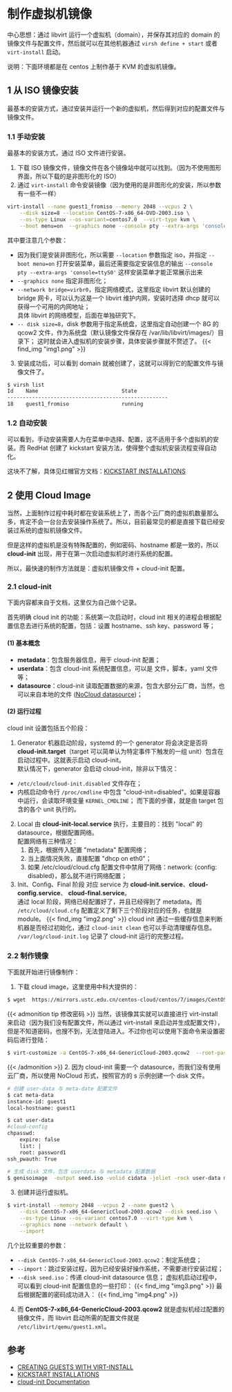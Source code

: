 # 制作虚拟机镜像


中心思想：通过 libvirt 运行一个虚拟机（domain），并保存其对应的 domain 的镜像文件与配置文件，然后就可以在其他机器通过 `virsh define + start` 或者 `virt-install` 启动。

说明：下面环境都是在 centos 上制作基于 KVM 的虚拟机镜像。

## 1 从 ISO 镜像安装
最基本的安装方式，通过安装并运行一个新的虚拟机，然后得到对应的配置文件与镜像文件。

### 1.1 手动安装
最基本的安装方式，通过 ISO 文件进行安装。
1. 下载 ISO 镜像文件，镜像文件在各个镜像站中就可以找到。（因为不使用图形界面，所以下载的是非图形化的 ISO）
2. 通过 `virt-install` 命令安装镜像（因为使用的是非图形化的安装，所以参数有一些不一样）
```bash
virt-install --name guest1_fromiso --memory 2048 --vcpus 2 \
    --disk size=8 --location CentOS-7-x86_64-DVD-2003.iso \
    --os-type Linux --os-variant=centos7.0  --virt-type kvm \
    --boot menu=on  --graphics none --console pty --extra-args 'console=ttyS0'
```
其中要注意几个参数：
* 因为我们是安装非图形化，所以需要 `--location` 参数指定 iso，并指定 `--boot menu=on` 打开安装菜单，最后还需要指定安装信息的输出 `--console pty --extra-args 'console=ttyS0'` 这样安装菜单才能正常展示出来
* `--graphics none` 指定非图形化；
* `--network bridge=virbr0`，指定网络模式，这里指定 libvirt 默认创建的 bridge 网卡，可以认为这是一个 libvirt 维护内网，安装时选择 dhcp 就可以获得一个可用的内网地址；<br>
具体 libvirt 的网络模型，后面在单独研究下。
* `-- disk size=8`，disk 参数用于指定系统盘，这里指定自动创建一个 8G 的 qcow2 文件，作为系统盘（默认镜像文件保存在 /var/lib/libvirt/images/）目录下；
这时就会进入虚拟机的安装步骤，具体安装步骤就不赘述了。
{{< find_img "img1.png" >}}
3. 安装成功后，可以看到 domain 就被创建了，这就可以得到它的配置文件与镜像文件了。
```bash
$ virsh list
Id    Name                           State
----------------------------------------------------
18    guest1_fromiso                 running
```

### 1.2 自动安装
可以看到，手动安装需要人为在菜单中选择、配置，这不适用于多个虚拟机的安装。而 RedHat 创建了 kickstart 安装方法，使得整个虚拟机安装流程变得自动化。

这块不了解，具体见红帽官方文档：[KICKSTART INSTALLATIONS](https://access.redhat.com/documentation/en-us/red_hat_enterprise_linux/6/html/installation_guide/ch-kickstart2#s1-kickstart2-whatis)

## 2 使用 Cloud Image
当然，上面制作过程中耗时都在安装系统上了，而各个云厂商的虚拟机数量那么多，肯定不会一台台去安装操作系统了。所以，目前最常见的都是直接下载已经安装过系统的虚拟机镜像文件。

但是这样的虚拟机是没有特殊配置的，例如密码、hostname 都是一致的，所以 **cloud-init** 出现，用于在第一次启动虚拟机时进行系统的配置。

所以，最快速的制作方法就是：虚拟机镜像文件 + cloud-init 配置。

### 2.1 cloud-init
下面内容都来自于文档，这里仅为自己做个记录。

首先明确 cloud init 的功能：系统第一次启动时，cloud init 相关的进程会根据配置信息去进行系统的配置，包括：设置 hostname、ssh key、password 等；

#### (1) 基本概念
* **metadata**：包含服务器信息，用于 cloud-init 配置；
* **userdata**：包含 cloud-init 系统配置信息，可以是 文件，脚本，yaml 文件等；
* **datasource**：cloud-init 读取配置数据的来源，包含大部分云厂商，当然，也可以来自本地的文件 ([NoCloud datasource](https://cloudinit.readthedocs.io/en/latest/topics/datasources/nocloud.html))；

#### (2) 运行过程
cloud init 设置包括五个阶段：
1. Generator
机器启动阶段，systemd 的一个 generator 将会决定是否将 **cloud-init.target**（target 可以简单认为特定事件下触发的一组 unit）包含在启动过程中。这就表示启动 cloud-init。<br>
默认情况下，generator 会启动 cloud-init，除非以下情况：
* `/etc/cloud/cloud-init.disabled` 文件存在；
* 内核启动命令行 `/proc/cmdline` 中包含 "cloud-init=disabled"。如果是容器中运行，会读取环境变量 `KERNEL_CMDLINE`；
而下面的步骤，就是由 target 包含的各个 unit 执行的。
2. Local
由 **cloud-init-local.service** 执行，主要目的：找到 "local" 的 datasource，根据配置网络。<br>
配置网络有三种情况：
   1. 首先，根据传入配置 "metadata" 配置网络；
   2. 当上面情况失败，直接配置 "dhcp on eth0"；
   3. 如果 /etc/cloud/cloud.cfg 配置文件中禁用了网络：network: {config: disabled}，那么就不进行网络配置；
3. Init、Config、Final 阶段
对应 service 为 **cloud-init.service**、**cloud-config.service**、 **cloud-final.service**。<br>
通过 local 阶段，网络已经配置好了，并且已经得到了 metadata。而 `/etc/cloud/cloud.cfg` 配置定义了剩下三个阶段对应的任务，也就是 module。
{{< find_img "img2.png" >}}
cloud init 通过一些缓存信息来判断机器是否经过初始化，通过 `cloud-init clean` 也可以手动清理缓存信息。<br>
`/var/log/cloud-init.log` 记录了 cloud-init 运行的完整过程。

### 2.2 制作镜像
下面就开始进行镜像制作：
1. 下载 cloud image，这里使用中科大提供的：
```bash
$ wget  https://mirrors.ustc.edu.cn/centos-cloud/centos/7/images/CentOS-7-x86_64-GenericCloud-2003.qcow2
```
{{< admonition tip 修改密码 >}}
当然，该镜像其实就可以直接进行 virt-install 来启动（因为我们没有配置文件，所以通过 virt-install 来启动并生成配置文件），但是不知道密码，也搜不到，无法登陆进入。不过你也可以使用下面命令来设置密码后进行登陆：
```bash
$ virt-customize -a CentOS-7-x86_64-GenericCloud-2003.qcow2  --root-password password:yourpassword
```
{{< /admonition >}}
2. 因为 cloud-init 需要一个 datasource，而我们没有使用云厂商，所以使用 NoCloud 形式，按照官方的 s 示例创建一个 disk 文件。
```bash
# 创建 user-data 与 meta-date 配置文件
$ cat meta-data
instance-id: guest1
local-hostname: guest1

$ cat user-data
#cloud-config
chpasswd:
    expire: false
    list: |
    root: password1
ssh_pwauth: True
	
# 生成 disk 文件，包含 userdata 与 metadata 配置数据
$ genisoimage  -output seed.iso -volid cidata -joliet -rock user-data meta-data
```
3. 创建并运行虚拟机。
```bash
$ virt-install --memory 2048 --vcpus 2 --name guest2 \
    --disk CentOS-7-x86_64-GenericCloud-2003.qcow2 --disk seed.iso \
    --os-type Linux --os-variant centos7.0 --virt-type kvm \
    --graphics none --network default \
    --import
```
几个比较重要的参数：
* `--disk CentOS-7-x86_64-GenericCloud-2003.qcow2`：制定系统盘；
* `--import`：跳过安装过程，因为已经安装好操作系统，不需要进行安装过程；
* `--disk seed.iso`：传递 cloud-init datasource 信息；
虚拟机启动过程中，可以看到 cloud-init 配置信息的一些打印：
{{< find_img "img3.png" >}}
最后根据配置的密码成功进入：
{{< find_img "img4.png" >}}
4. 而 **CentOS-7-x86_64-GenericCloud-2003.qcow2** 就是虚拟机经过配置的镜像文件，而 libvirt 启动所需的配置文件就是 `/etc/libvirt/qemu/guest1.xml`。

## 参考
* [CREATING GUESTS WITH VIRT-INSTALL](https://access.redhat.com/documentation/en-us/red_hat_enterprise_linux/7/html/virtualization_deployment_and_administration_guide/sect-guest_virtual_machine_installation_overview-creating_guests_with_virt_install)
* [KICKSTART INSTALLATIONS](https://access.redhat.com/documentation/en-us/red_hat_enterprise_linux/6/html/installation_guide/ch-kickstart2#s1-kickstart2-whatis)
* [cloud-init Documentation](https://cloudinit.readthedocs.io/en/latest/)
